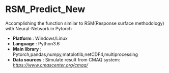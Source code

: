 # RSM_Predict_New
Accomplishing the function similar to RSM(Response surface methodology) with Neural-Network in Pytorch
* **Platform** : Windows/Linux
* **Language** : Python3.6
* **Main library** : Pytorch,pandas,numpy,matplotlib,netCDF4,multiprocessing 
* **Data sources** : Simulate result from CMAQ system: *https://www.cmascenter.org/cmaq/* 
